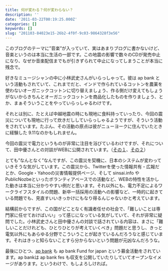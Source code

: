 ```yaml
---
title: 何が変わる？何が変わらない？
description: ''
date: '2011-03-22T00:19:25.000Z'
categories: []
keywords: []
slug: "201103-84023e15-26b2-4f0f-9c03-9864328f3e56"
---
```

このブログのテーマに”音楽”が入っていて、実はあまりブログに書かないけど、音楽というのは本当に生活の一部です。この地震の影響で数々のCDが発売中止になり、なぜか音楽配信までもが引きずられて中止になってしまうことが本当に残念で。

好きなミュージシャンの中に小林武史さんがいらっしゃって。彼は ap bank という活動もされていて、これまでだと、インドで作られているコットンを農薬を使わないオーガニックコットンに切り替えましょう、作る側だけ変えてもしょうがないからきちんとオーガニックコットンを商品化したものを作りましょう、とか、まぁそういうことをやっていらっしゃるわけです。

それとは別に、たとえば中越地震の時にも現地に食料持っていったり、今回の震災についても現地に行って炊きだししていらっしゃるようですが、そういう活動をされています。たぶん、その活動の原点は彼がニューヨークに住んでいたときに経験した 9.11なのかもしれません。

今回の震災で電力というものが非常に注目を浴びているわけですが、それについて、田中優さんとの対談がWEBに公開されています。（[その１](http://www.eco-reso.jp/feature/love_checkenergy/20110318_4983.php)、[その２](http://www.eco-reso.jp/feature/love_checkenergy/20110319_4986.php)）

とても”なんとなく”なんですが、この震災を契機に、日本のシステムが変わっていきそうな気がしています。この震災から、Twitterを使った情報共有・広報だとか、Google・Yahooの災害情報提供ページ、そして sinsai.info や PublicNozbeといったボランティアベースでの活動など、WEBの特性を活かした動きは本当に分かりやすい例だと思います。それ以外にも、電力不足によるワークライフスタイルの問題、新卒一括採用の活動への影響など、一時的に起きている問題でも、見直すいいきっかけにもなり得るんじゃないかと考えています。

結構前からですが、この国がどことなく有識者任せの社会で、「難しいことは専門家に任せておけばいい」って感じになっている気がしていて、それが非常に疑問でした。小林武史さんと田中優さんの対談で話されている内容は、まさに「難しいことだけれども、ひとりひとりが考えていくべき」問題だと思うし、きっと電気以外にもあらゆる分野でこういうことが起きているんだろうなと感じています。それはきっと知らないことすら分からないという問題が元凶なんだろうな。

最後にひとつ、[ap bank](http://www.apbank.jp/) も ap bank Fund for japan という募金活動をされています。ap bankは ap bank fes も収支を公開していたりしていてオープンなイメージがあります。というわけで、もしよろしければ。